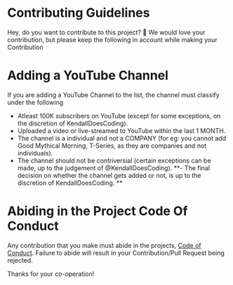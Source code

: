 # Contributing Guidelines

Hey, do you want to contribute to this project? 👋
We would love your contribution, but please keep the following in account while making your Contribution

# Adding a YouTube Channel

If you are adding a YouTube Channel to the list, the channel must classify under the following

- Atleast 100K subscribers on YouTube (except for some exceptions, on the discretion of KendallDoesCoding).
- Uploaded a video or live-streamed to YouTube within the last 1 MONTH.
- The channel is a individual and not a COMPANY (for eg: you cannot add Good Mythical Morning, T-Series, as they are companies and not individuals).
- The channel should not be contriversial (certain exceptions can be made, up to the judgement of @KendallDoesCoding).
  **- The final decision on whether the channel gets added or not, is up to the discretion of KendallDoesCoding. **

# Abiding in the Project Code Of Conduct

Any contribution that you make must abide in the projects, [Code of Conduct](/CODE_OF_CONDUCT.md). Failure to abide will result in your Contribution/Pull Request being rejected.

Thanks for your co-operation!
